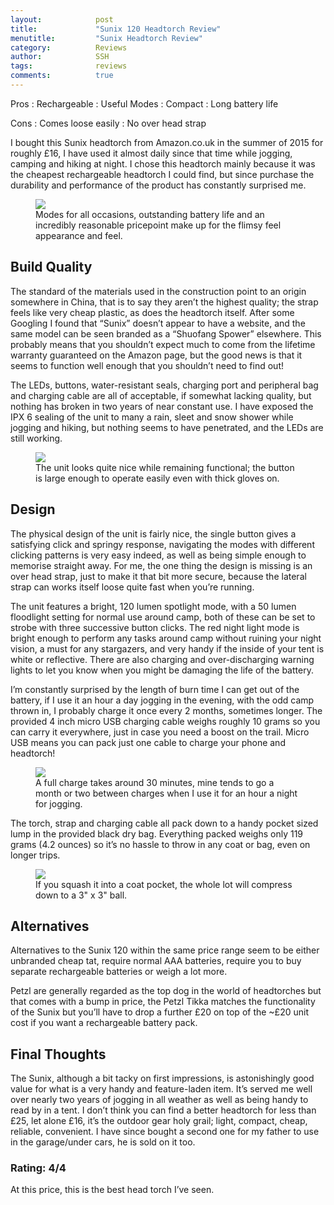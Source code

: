 ```yaml
---
layout:            post
title:             "Sunix 120 Headtorch Review"
menutitle:         "Sunix Headtorch Review"
category:          Reviews
author:            SSH
tags:              reviews
comments:          true
---
```




Pros
: Rechargeable
: Useful Modes
: Compact
: Long battery life

Cons
: Comes loose easily
: No over head strap


I bought this Sunix headtorch from Amazon.co.uk in the summer of 2015 for roughly £16, I have used it almost daily since that time while jogging, camping and hiking at night.  I chose this headtorch mainly because it was the cheapest rechargeable headtorch I could find, but since purchase the durability and performance of the product has constantly surprised me.

<figure>
<img src="{{ site.github.url }}/media/img/sunnix/head.jpg" />
<figcaption>Modes for all occasions, outstanding battery life and an incredibly reasonable pricepoint make up for the flimsy feel appearance and feel.</figcaption>
</figure>

## Build Quality
The standard of the materials used in the construction point to an origin somewhere in China, that is to say they aren’t the highest quality; the strap feels like very cheap plastic, as does the headtorch itself.  After some Googling I found that “Sunix” doesn’t appear to have a website, and the same model can be seen branded as a “Shuofang Spower” elsewhere.  This probably means that you shouldn’t expect much to come from the lifetime warranty guaranteed on the Amazon page, but the good news is that it seems to function well enough that you shouldn’t need to find out!

The LEDs, buttons, water-resistant seals, charging port and peripheral bag and charging cable are all of acceptable, if somewhat lacking quality, but nothing has broken in two years of near constant use.  I have exposed the IPX 6 sealing of the unit to many a rain, sleet and snow shower while jogging and hiking, but nothing seems to have penetrated, and the LEDs are still working.

<figure>
<img src="{{ site.github.url }}/media/img/sunnix/front.jpg" />
<figcaption>The unit looks quite nice while remaining functional; the button is large enough to operate easily even with thick gloves on.</figcaption>
</figure>

## Design
The physical design of the unit is fairly nice, the single button gives a satisfying click and springy response, navigating the modes with different clicking patterns is very easy indeed, as well as being simple enough to memorise straight away.  For me, the one thing the design is missing is an over head strap, just to make it that bit more secure, because the lateral strap can works itself loose quite fast when you’re running.

The unit features a bright, 120 lumen spotlight mode, with a 50 lumen floodlight setting for normal use around camp, both of these can be set to strobe with three successive button clicks.  The red night light mode is bright enough to  perform any tasks around camp without ruining your night vision, a must for any stargazers, and very handy if the inside of your tent is white or reflective.  There are also charging and over-discharging warning lights to let you know when you might be damaging the life of the battery.

I’m constantly surprised by the length of burn time I can get out of the battery, if I use it an hour a day jogging in the evening, with the odd camp thrown in, I probably charge it once every 2 months, sometimes longer.  The provided 4 inch micro USB charging cable weighs roughly 10 grams so you can carry it everywhere, just in case you need a boost on the trail.  Micro USB means you can pack just one cable to charge your phone and headtorch!

<figure>
<img src="{{ site.github.url }}/media/img/sunnix/charge.jpg" />
<figcaption>A full charge takes around 30 minutes, mine tends to go a month or two between charges when I use it for an hour a night for jogging.</figcaption>
</figure>

The torch, strap and charging cable all pack down to a handy pocket sized lump in the provided black dry bag.  Everything packed weighs only 119 grams (4.2 ounces) so it’s no hassle to throw in any coat or bag, even on longer trips.

<figure>
<img src="{{ site.github.url }}/media/img/sunnix/pack.jpg" />
<figcaption>If you squash it into a coat pocket, the whole lot will compress down to a 3" x 3" ball.</figcaption>
</figure>

## Alternatives
Alternatives to the Sunix 120 within the same price range seem to be either unbranded cheap tat, require normal AAA batteries, require you to buy separate rechargeable batteries or weigh a lot more.   

Petzl are generally regarded as the top dog in the world of headtorches but that comes with a bump in price, the Petzl Tikka matches the functionality of the Sunix but you’ll have to drop a further £20 on top of the ~£20 unit cost if you want a rechargeable battery pack.  

## Final Thoughts
The Sunix, although a bit tacky on first impressions, is astonishingly good value for what is a very handy and feature-laden item.  It’s served me well over nearly two years of jogging in all weather as well as being handy to read by in a tent.  I don’t think you can find a better headtorch for less than £25, let alone £16, it’s the outdoor gear holy grail; light, compact, cheap, reliable, convenient.  I have since bought a second one for my father to use in the garage/under cars, he is sold on it too.


### Rating: 4/4
At this price, this is the best head torch I’ve seen.


